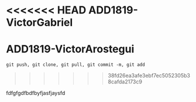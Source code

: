 <<<<<<< HEAD
ADD1819-VictorGabriel
=======
# ADD1819-VictorArostegui
`git push, git clone, git pull, git commit -m, git add`

>>>>>>> 38fd26ea3afe3ebf7ec5052305b38cafda2173c9

fdfgfgdfbdfbyfjasfjaysfd
